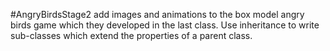 #AngryBirdsStage2
add images and animations to the box model angry birds game which they developed in the last class.
Use inheritance to write sub-classes which extend the properties of a parent class.
